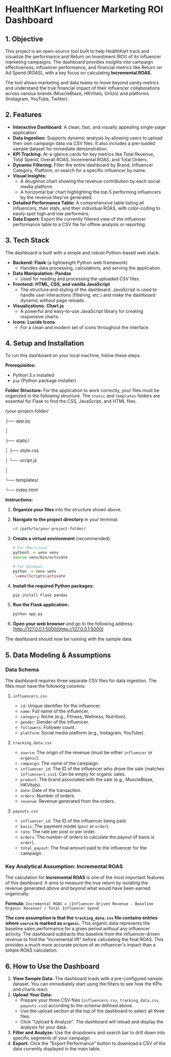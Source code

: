 # HealthKart Influencer Marketing ROI Dashboard

## 1. Objective

This project is an open-source tool built to help HealthKart track and visualize the performance and Return on Investment (ROI) of its influencer marketing campaigns. The dashboard provides insights into campaign effectiveness, influencer performance, and financial metrics like Return on Ad Spend (ROAS), with a key focus on calculating **Incremental ROAS**.

The tool allows marketing and data teams to move beyond vanity metrics and understand the true financial impact of their influencer collaborations across various brands (MuscleBlaze, HKVitals, Gritzo) and platforms (Instagram, YouTube, Twitter).

## 2. Features

* **Interactive Dashboard:** A clean, fast, and visually appealing single-page application.
* **Data Ingestion:** Supports dynamic analysis by allowing users to upload their own campaign data via CSV files. It also includes a pre-loaded sample dataset for immediate demonstration.
* **KPI Tracking:** At-a-glance cards for key metrics like Total Revenue, Total Spend, Overall ROAS, Incremental ROAS, and Total Orders.
* **Dynamic Filtering:** Filter the entire dashboard by Brand, Influencer Category, Platform, or search for a specific influencer by name.
* **Visual Insights:**
    * A doughnut chart showing the revenue contribution by each social media platform.
    * A horizontal bar chart highlighting the top 5 performing influencers by the revenue they've generated.
* **Detailed Performance Table:** A comprehensive table listing all influencers, their stats, and their individual ROAS, with color-coding to easily spot high and low performers.
* **Data Export:** Export the currently filtered view of the influencer performance table to a CSV file for offline analysis or reporting.

## 3. Tech Stack

The dashboard is built with a simple and robust Python-based web stack:

* **Backend:** **Flask** (a lightweight Python web framework)
    * Handles data processing, calculations, and serving the application.
* **Data Manipulation:** **Pandas**
    * Used for reading and processing the uploaded CSV files.
* **Frontend:** **HTML, CSS, and vanilla JavaScript**
    * The structure and styling of the dashboard. JavaScript is used to handle user interactions (filtering, etc.) and make the dashboard dynamic without page reloads.
* **Visualizations:** **Chart.js**
    * A powerful and easy-to-use JavaScript library for creating responsive charts.
* **Icons:** **Lucide Icons**
    * For a clean and modern set of icons throughout the interface.

## 4. Setup and Installation

To run this dashboard on your local machine, follow these steps:

**Prerequisites:**
* Python 3.x installed
* `pip` (Python package installer)

**Folder Structure:**
For the application to work correctly, your files must be organized in the following structure. The `static` and `templates` folders are essential for Flask to find the CSS, JavaScript, and HTML files.


/your-project-folder/

├── app.py

│

├── static/

│   ├── style.css

│   └── script.js

│

└── templates/

└── index.html


**Instructions:**

1.  **Organize your files** into the structure shown above.

2.  **Navigate to the project directory** in your terminal:
    ```bash
    cd /path/to/your-project-folder/
    ```

3.  **Create a virtual environment** (recommended):
    ```bash
    # For Mac/Linux
    python3 -m venv venv
    source venv/bin/activate

    # For Windows
    python -m venv venv
    .\venv\Scripts\activate
    ```

4.  **Install the required Python packages:**
    ```bash
    pip install Flask pandas
    ```

5.  **Run the Flask application:**
    ```bash
    python app.py
    ```

6.  **Open your web browser** and go to the following address:
    [http://127.0.0.1:5000](http://127.0.0.1:5000)

The dashboard should now be running with the sample data.

## 5. Data Modeling & Assumptions

### Data Schema

The dashboard requires three separate CSV files for data ingestion. The files must have the following columns:

1.  `influencers.csv`
    * `id`: Unique identifier for the influencer.
    * `name`: Full name of the influencer.
    * `category`: Niche (e.g., Fitness, Wellness, Nutrition).
    * `gender`: Gender of the influencer.
    * `followers`: Follower count.
    * `platform`: Social media platform (e.g., Instagram, YouTube).

2.  `tracking_data.csv`
    * `source`: The origin of the revenue (must be either `influencer` or `organic`).
    * `campaign`: The name of the campaign.
    * `influencer_id`: The ID of the influencer who drove the sale (matches `influencers.csv`). Can be empty for organic sales.
    * `product`: The brand associated with the sale (e.g., MuscleBlaze, HKVitals).
    * `date`: Date of the transaction.
    * `orders`: Number of orders.
    * `revenue`: Revenue generated from the orders.

3.  `payouts.csv`
    * `influencer_id`: The ID of the influencer being paid.
    * `basis`: The payment model (`post` or `order`).
    * `rate`: The rate per post or per order.
    * `orders`: The number of orders to calculate the payout (if basis is `order`).
    * `total_payout`: The final amount paid to the influencer for the campaign.

### Key Analytical Assumption: Incremental ROAS

The calculation for **Incremental ROAS** is one of the most important features of this dashboard. It aims to measure the *true* return by isolating the revenue generated *above and beyond* what would have been earned organically.

**Formula:**
`Incremental ROAS = (Influencer-Driven Revenue - Baseline Organic Revenue) / Total Influencer Spend`

**The core assumption is that the `tracking_data.csv` file contains entries where `source` is marked as `organic`.** This organic data represents the baseline sales performance for a given period *without* any influencer activity. The dashboard subtracts this baseline from the influencer-driven revenue to find the "incremental lift" before calculating the final ROAS. This provides a much more accurate picture of an influencer's impact than a simple ROAS calculation.

## 6. How to Use the Dashboard

1.  **View Sample Data:** The dashboard loads with a pre-configured sample dataset. You can immediately start using the filters to see how the KPIs and charts react.
2.  **Upload Your Data:**
    * Prepare your three CSV files (`influencers.csv`, `tracking_data.csv`, `payouts.csv`) according to the schema defined above.
    * Use the upload section at the top of the dashboard to select all three files.
    * Click "Upload & Analyze". The dashboard will reload and display the analysis for your data.
3.  **Filter and Analyze:** Use the dropdowns and search bar to drill down into specific segments of your campaign.
4.  **Export:** Click the "Export Performance" button to download a CSV of the data currently displayed in the main table.
